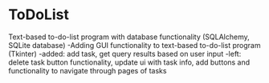 # ToDoList
Text-based to-do-list program with database functionality (SQLAlchemy, SQLite database)
-Adding GUI functionality to text-based to-do-list program (Tkinter)
  -added: add task, get query results based on user input
  -left: delete task button functionality, update ui with task info, add buttons and functionality to navigate through pages of tasks
